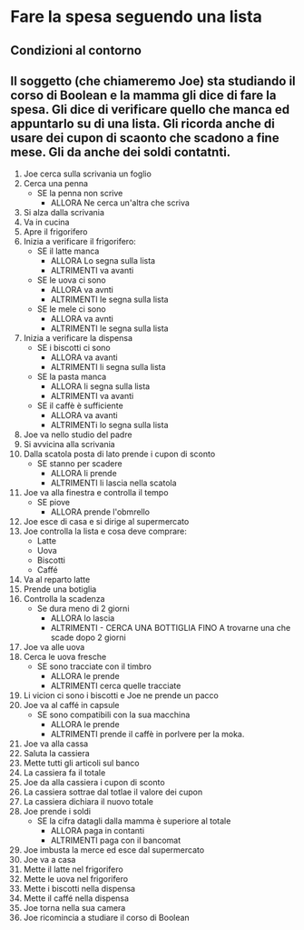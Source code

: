 # Fare la spesa seguendo una lista

## Condizioni al contorno
Il soggetto (che chiameremo Joe) sta studiando il corso di Boolean e la mamma gli dice di fare la spesa. Gli dice di verificare quello che manca ed appuntarlo su di una lista. Gli ricorda anche di usare dei cupon di scaonto che scadono a fine mese. Gli da anche dei soldi contatnti.
---

1. Joe cerca sulla scrivania un foglio
2. Cerca una penna
    * SE la penna non scrive
        - ALLORA Ne cerca un'altra che scriva
3. Si alza dalla scrivania
4. Va in cucina
5. Apre il frigorifero
6. Inizia a verificare il frigorifero:
    * SE il latte manca
        - ALLORA Lo segna sulla lista
        - ALTRIMENTI va avanti
    * SE le uova ci sono
        - ALLORA va avnti
        - ALTRIMENTI le segna sulla lista
    * SE le mele ci sono
        - ALLORA va avnti
        - ALTRIMENTI le segna sulla lista
7. Inizia a verificare la dispensa
    * SE i biscotti ci sono
        - ALLORA va avanti
        - ALTRIMENTI li segna sulla lista
    * SE la pasta manca
        - ALLORA li segna sulla lista
        - ALTRIMENTI va avanti
    * SE il caffè è sufficiente
        - ALLORA va avanti
        - ALTRIMENTi lo segna sulla lista
8. Joe va nello studio del padre
9. Si avvicina alla scrivania
10. Dalla scatola posta di lato prende i cupon di sconto
    * SE stanno per scadere
        - ALLORA li prende
        - ALTRIMENTI li lascia nella scatola
11. Joe va alla finestra e controlla il tempo
    * SE piove
        - ALLORA prende l'obmrello
12. Joe esce di casa e si dirige al supermercato
13. Joe controlla la lista e cosa deve comprare:
    - Latte
    - Uova
    - Biscotti
    - Caffé
14. Va al reparto latte
15. Prende una botiglia
16. Controlla la scadenza
    * Se dura meno di 2 giorni 
        - ALLORA lo lascia
        - ALTRIMENTI
                - CERCA UNA BOTTIGLIA FINO A trovarne  una che scade dopo 2 giorni
17. Joe va alle uova
16. Cerca le uova fresche
    * SE sono tracciate con il timbro 
        - ALLORA le prende
        - ALTRIMENTI cerca quelle tracciate
19. Li vicion ci sono i biscotti e Joe ne prende un pacco
20. Joe va al caffé in capsule
    * SE sono compatibili con la sua macchina
        - ALLORA le prende
        - ALTRIMENTI prende il caffè in porlvere per la moka.
21. Joe va alla cassa
22. Saluta la cassiera
23. Mette tutti gli articoli sul banco
24. La cassiera fa il totale
25. Joe da alla cassiera i cupon di sconto
26. La cassiera sottrae dal totlae il valore dei cupon
27. La cassiera dichiara il nuovo totale
28. Joe prende i soldi
    * SE la cifra datagli dalla mamma è superiore al totale
        - ALLORA paga in contanti
        - ALTRIMENTI paga con il bancomat
29. Joe imbusta la merce ed esce dal supermercato
30. Joe va a casa
31. Mette il latte nel frigorifero
32. Mette le uova nel frigorifero
33. Mette i biscotti nella dispensa
34. Mette il caffé nella dispensa
35. Joe torna nella sua camera
36. Joe ricomincia a studiare il corso di Boolean